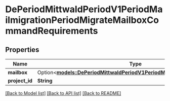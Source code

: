 # DePeriodMittwaldPeriodV1PeriodMailmigrationPeriodMigrateMailboxCommandRequirements

## Properties

Name | Type | Description | Notes
------------ | ------------- | ------------- | -------------
**mailbox** | Option<[**models::DePeriodMittwaldPeriodV1PeriodMailmigrationPeriodMailbox**](de.mittwald.v1.mailmigration.Mailbox.md)> |  | [optional]
**project_id** | **String** |  | 

[[Back to Model list]](../README.md#documentation-for-models) [[Back to API list]](../README.md#documentation-for-api-endpoints) [[Back to README]](../README.md)


